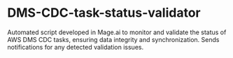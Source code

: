 # DMS-CDC-task-status-validator
Automated script developed in Mage.ai to monitor and validate the status of AWS DMS CDC tasks, ensuring data integrity and synchronization. Sends notifications for any detected validation issues.
